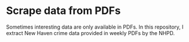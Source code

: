 # Scrape data from PDFs
Sometimes interesting data are only available in PDFs. In this repository, I extract New Haven crime data provided in weekly PDFs by the NHPD.


